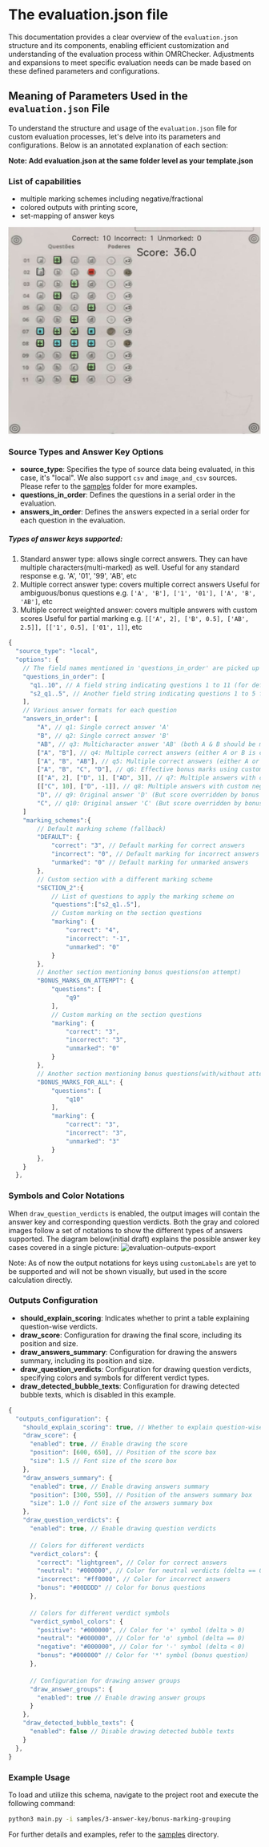 # The evaluation.json file

This documentation provides a clear overview of the `evaluation.json` structure and its components, enabling efficient customization and understanding of the evaluation process within OMRChecker. Adjustments and expansions to meet specific evaluation needs can be made based on these defined parameters and configurations.

## Meaning of Parameters Used in the `evaluation.json` File

To understand the structure and usage of the `evaluation.json` file for custom evaluation processes, let's delve into its parameters and configurations. Below is an annotated explanation of each section:

**Note: Add evaluation.json at the same folder level as your template.json**

### List of capabilities

- multiple marking schemes including negative/fractional
- colored outputs with printing score,
- set-mapping of answer keys

<p align="center">
	<a href="https://github.com/Udayraj123/OMRChecker/wiki/%5Bv2%5D-About-Evaluation">
		<img alt="colored_output" width="550" src="./images/colored_output.jpg">
	</a>
</p>

### Source Types and Answer Key Options

- **source_type**: Specifies the type of source data being evaluated, in this case, it's "local". We also support `csv` and `image_and_csv` sources. Please refer to the [samples](https://github.com/Udayraj123/OMRChecker/tree/master/samples/3-answer-key/) folder for more examples.
- **questions_in_order**: Defines the questions in a serial order in the evaluation.
- **answers_in_order**: Defines the answers expected in a serial order for each question in the evaluation.

##### Types of answer keys supported:

1. Standard answer type: allows single correct answers. They can have multiple characters(multi-marked) as well.
   Useful for any standard response e.g. 'A', '01', '99', 'AB', etc
2. Multiple correct answer type: covers multiple correct answers
   Useful for ambiguous/bonus questions e.g. `['A', 'B'], ['1', '01'], ['A', 'B', 'AB']`, etc
3. Multiple correct weighted answer: covers multiple answers with custom scores
   Useful for partial marking e.g. `[['A', 2], ['B', 0.5], ['AB', 2.5]], [['1', 0.5], ['01', 1]]`, etc

```js
{
  "source_type": "local",
  "options": {
    // The field names mentioned in 'questions_in_order' are picked up from the OMR response.
    "questions_in_order": [
      "q1..10", // A field string indicating questions 1 to 11 (for default section)
      "s2_q1..5", // Another field string indicating questions 1 to 5 from another section
    ],
    // Various answer formats for each question
    "answers_in_order": [
        "A", // q1: Single correct answer 'A'
        "B", // q2: Single correct answer 'B'
        "AB", // q3: Multicharacter answer 'AB' (both A & B should be marked)
        ["A", "B"], // q4: Multiple correct answers (either A or B is correct but not both)
        ["A", "B", "AB"], // q5: Multiple correct answers (either A or B or both AB is correct)
        ["A", "B", "C", "D"], // q6: Effective bonus marks using custom score (without using bonus section)
        [["A", 2], ["D", 1], ["AD", 3]], // q7: Multiple answers with custom score (Marks for AD = 2 + 1 = 3)
        [["C", 10], ["D", -1]], // q8: Multiple answers with custom negative score
        "D", // q9: Original answer 'D' (But score overridden by bonus marking scheme below)
        "C", // q10: Original answer 'C' (But score overridden by bonus marking scheme below)
    ]
    "marking_schemes":{
        // Default marking scheme (fallback)
        "DEFAULT": {
            "correct": "3", // Default marking for correct answers
            "incorrect": "0", // Default marking for incorrect answers
            "unmarked": "0" // Default marking for unmarked answers
        },
        // Custom section with a different marking scheme
        "SECTION_2":{
            // List of questions to apply the marking scheme on
            "questions":["s2_q1..5"],
            // Custom marking on the section questions
            "marking": {
                "correct": "4",
                "incorrect": "-1",
                "unmarked": "0"
            }
        },
        // Another section mentioning bonus questions(on attempt)
        "BONUS_MARKS_ON_ATTEMPT": {
            "questions": [
                "q9"
            ],
            // Custom marking on the section questions
            "marking": {
                "correct": "3",
                "incorrect": "3",
                "unmarked": "0"
            }
        },
        // Another section mentioning bonus questions(with/without attempt)
        "BONUS_MARKS_FOR_ALL": {
            "questions": [
                "q10"
            ],
            "marking": {
                "correct": "3",
                "incorrect": "3",
                "unmarked": "3"
            }
        },
    }
  },
```

### Symbols and Color Notations 
When `draw_question_verdicts` is enabled, the output images will contain the answer key and corresponding question verdicts. Both the gray and colored images follow a set of notations to show the different types of answers supported. The diagram below(initial draft) explains the possible answer key cases covered in a single picture:
![evaluation-outputs-export](https://github.com/Udayraj123/OMRChecker/assets/16881051/844895f4-c3ce-47dc-9688-60cd9bc6a3e3)


Note: As of now the output notations for keys using `customLabels` are yet to be supported and will not be shown visually, but used in the score calculation directly.


### Outputs Configuration

- **should_explain_scoring**: Indicates whether to print a table explaining question-wise verdicts.
- **draw_score**: Configuration for drawing the final score, including its position and size.
- **draw_answers_summary**: Configuration for drawing the answers summary, including its position and size.
- **draw_question_verdicts**: Configuration for drawing question verdicts, specifying colors and symbols for different verdict types.
- **draw_detected_bubble_texts**: Configuration for drawing detected bubble texts, which is disabled in this example.


```js
{
  "outputs_configuration": {
    "should_explain_scoring": true, // Whether to explain question-wise verdicts
    "draw_score": {
      "enabled": true, // Enable drawing the score
      "position": [600, 650], // Position of the score box
      "size": 1.5 // Font size of the score box
    },
    "draw_answers_summary": {
      "enabled": true, // Enable drawing answers summary
      "position": [300, 550], // Position of the answers summary box
      "size": 1.0 // Font size of the answers summary box
    },
    "draw_question_verdicts": {
      "enabled": true, // Enable drawing question verdicts

      // Colors for different verdicts
      "verdict_colors": {
        "correct": "lightgreen", // Color for correct answers
        "neutral": "#000000", // Color for neutral verdicts (delta == 0)
        "incorrect": "#ff0000", // Color for incorrect answers
        "bonus": "#00DDDD" // Color for bonus questions
      },

      // Colors for different verdict symbols
      "verdict_symbol_colors": {
        "positive": "#000000", // Color for '+' symbol (delta > 0)
        "neutral": "#000000", // Color for 'o' symbol (delta == 0)
        "negative": "#000000", // Color for '-' symbol (delta < 0)
        "bonus": "#000000" // Color for '*' symbol (bonus question)
      },

      // Configuration for drawing answer groups
      "draw_answer_groups": {
        "enabled": true // Enable drawing answer groups
      }
    },
    "draw_detected_bubble_texts": {
      "enabled": false // Disable drawing detected bubble texts
    }
  },
}
```

### Example Usage

To load and utilize this schema, navigate to the project root and execute the following command:

```bash
python3 main.py -i samples/3-answer-key/bonus-marking-grouping
```

For further details and examples, refer to the [samples](https://github.com/Udayraj123/OMRChecker/tree/master/samples/3-answer-key/) directory.
